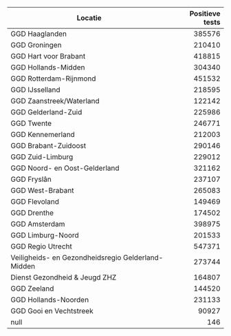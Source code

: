 | Locatie | Positieve tests |
|---------|----------------:|
| GGD Haaglanden                           | 385576 |
| GGD Groningen                            | 210410 |
| GGD Hart voor Brabant                    | 418815 |
| GGD Hollands-Midden                      | 304340 |
| GGD Rotterdam-Rijnmond                   | 451532 |
| GGD IJsselland                           | 218595 |
| GGD Zaanstreek/Waterland                 | 122142 |
| GGD Gelderland-Zuid                      | 225986 |
| GGD Twente                               | 246771 |
| GGD Kennemerland                         | 212003 |
| GGD Brabant-Zuidoost                     | 290146 |
| GGD Zuid-Limburg                         | 229012 |
| GGD Noord- en Oost-Gelderland            | 321162 |
| GGD Fryslân                              | 237107 |
| GGD West-Brabant                         | 265083 |
| GGD Flevoland                            | 149469 |
| GGD Drenthe                              | 174502 |
| GGD Amsterdam                            | 398975 |
| GGD Limburg-Noord                        | 201533 |
| GGD Regio Utrecht                        | 547371 |
| Veiligheids- en Gezondheidsregio Gelderland-Midden | 273744 |
| Dienst Gezondheid & Jeugd ZHZ            | 164807 |
| GGD Zeeland                              | 144520 |
| GGD Hollands-Noorden                     | 231133 |
| GGD Gooi en Vechtstreek                  | 90927 |
| null                                     |   146 |
